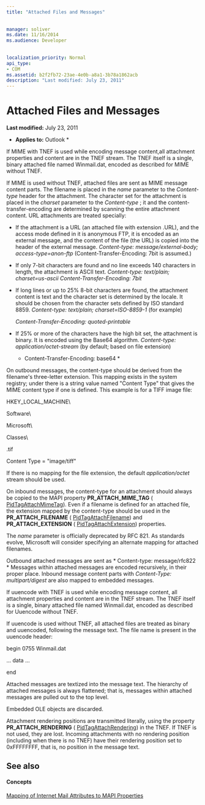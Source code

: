 ```yaml
---
title: "Attached Files and Messages"
 
 
manager: soliver
ms.date: 11/16/2014
ms.audience: Developer
 
 
localization_priority: Normal
api_type:
- COM
ms.assetid: b2f2fb72-23ae-4e0b-a8a1-3b78a1862acb
description: "Last modified: July 23, 2011"
---
```


# Attached Files and Messages

 **Last modified:** July 23, 2011 
  
 * **Applies to:** Outlook * 
  
If MIME with TNEF is used while encoding message content,all attachment properties and content are in the TNEF stream. The TNEF itself is a single, binary attached file named Winmail.dat, encoded as described for MIME without TNEF. 
  
If MIME is used without TNEF, attached files are sent as MIME message content parts. The filename is placed in the  *name*  parameter to the  *Content-type*  header for the attachment. The character set for the attachment is placed in the  *charset*  parameter to the  *Content-type*  ; it and the content-transfer-encoding are determined by scanning the entire attachment content. URL attachments are treated specially: 
  
- If the attachment is a URL (an attached file with extension .URL), and the access mode defined in it is anonymous FTP, it is encoded as an external message, and the content of the file (the URL) is copied into the header of the external message. *Content-type: message/external-body; access-type=anon-ftp*  (Content-Transfer-Encoding: 7bit is assumed.) 
    
- If only 7-bit characters are found and no line exceeds 140 characters in length, the attachment is ASCII text. *Content-type: text/plain; charset=us-ascii Content-Transfer-Encoding: 7bit* 
    
- If long lines or up to 25% 8-bit characters are found, the attachment content is text and the character set is determined by the locale. It should be chosen from the character sets defined by ISO standard 8859. *Content-type: text/plain; charset=ISO-8859-1*  (for example) 
    
     *Content-Transfer-Encoding: quoted-printable* 
    
- If 25% or more of the characters have the high bit set, the attachment is binary. It is encoded using the Base64 algorithm. *Content-type: application/octet-stream*  (by default; based on file extension) 
    
     * Content-Transfer-Encoding: base64 * 
    
On outbound messages, the content-type should be derived from the filename's three-letter extension. This mapping exists in the system registry; under there is a string value named "Content Type" that gives the MIME content type if one is defined. This example is for a TIFF image file:
  
HKEY_LOCAL_MACHINE\
  
Software\
  
Microsoft\
  
Classes\
  
.tif
  
Content Type = "image/tiff"
  
If there is no mapping for the file extension, the default  *application/octet*  stream should be used. 
  
On inbound messages, the content-type for an attachment should always be copied to the MAPI property **PR_ATTACH_MIME_TAG** ( [PidTagAttachMimeTag](pidtagattachmimetag-canonical-property.md)). Even if a filename is defined for an attached file, the extension mapped by the content-type should be used in the **PR_ATTACH_FILENAME** ( [PidTagAttachFilename](pidtagattachfilename-canonical-property.md)) and **PR_ATTACH_EXTENSION** ( [PidTagAttachExtension](pidtagattachextension-canonical-property.md)) properties.
  
The  *name*  parameter is officially deprecated by RFC 821. As standards evolve, Microsoft will consider specifying an alternate mapping for attached filenames. 
  
Outbound attached messages are sent as * Content-type: message/rfc822 *  Messages within attached messages are encoded recursively, in their proper place. Inbound message content parts with  *Content-Type: multipart/digest*  are also mapped to embedded messages. 
  
If uuencode with TNEF is used while encoding message content, all attachment properties and content are in the TNEF stream. The TNEF itself is a single, binary attached file named Winmail.dat, encoded as described for Uuencode without TNEF.
  
If uuencode is used without TNEF, all attached files are treated as binary and uuencoded, following the message text. The file name is present in the uuencode header:
  
 begin 0755 Winmail.dat 
  
 ... data ... 
  
 end 
  
Attached messages are textized into the message text. The hierarchy of attached messages is always flattened; that is, messages within attached messages are pulled out to the top level.
  
Embedded OLE objects are discarded.
  
Attachment rendering positions are transmitted literally, using the property **PR_ATTACH_RENDERING** ( [PidTagAttachRendering](pidtagattachrendering-canonical-property.md)) in the TNEF. If TNEF is not used, they are lost. Incoming attachments with no rendering position (including when there is no TNEF) have their rendering position set to 0xFFFFFFFF, that is, no position in the message text.
  
## See also

#### Concepts

[Mapping of Internet Mail Attributes to MAPI Properties](mapping-of-internet-mail-attributes-to-mapi-properties.md)

